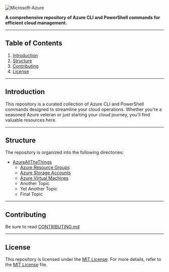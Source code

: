 ![Microsoft-Azure](https://i.postimg.cc/Tws7zFhd/microsoft-azure-logo-icon-168977.png)

**A comprehensive repository of Azure CLI and PowerShell commands for efficient cloud management.**

---

## **Table of Contents**

1. [Introduction](#introduction)
2. [Structure](#structure)
3. [Contributing](#contribution)
4. [License](#license)

---

## **Introduction**

This repository is a curated collection of Azure CLI and PowerShell commands designed to streamline your cloud operations. Whether you're a seasoned Azure veteran or just starting your cloud journey, you'll find valuable resources here.

---

## **Structure**

The repository is organized into the following directories:

- [AzureAllTheThings]()
  - [Azure Resource Groups](https://github.com/MohitPimoli/AzureAllTheThings/blob/main/Azure%20Resource%20Group/azure-resource-group.md)
  - [Azure Storage Accounts](https://github.com/MohitPimoli/AzureAllTheThings/blob/main/Azure%20Storage%20Account/azure-storage-account.md)
  - [Azure Virtual Machines]()
  - Another Topic
  - Yet Another Topic
  - Final Topic

---

## **Contributing**

Be sure to read [CONTRIBUTING.md](CONTRIBUTING.md)

---

## **License**

This repository is licensed under the [MIT License](LICENSE). For more details, refer to the [MIT License](https://opensource.org/license/mit-0) file.
